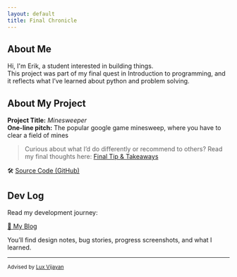 ```yaml
---
layout: default
title: Final Chronicle
---
```


## About Me

Hi, I'm Erik, a student interested in building things.  
This project was part of my final quest in Introduction to programming, and it reflects what I’ve learned about python and problem solving.

## About My Project

**Project Title:** *Minesweeper*   
**One-line pitch:** The popular google game minesweep, where you have to clear a field of mines

> Curious about what I’d do differently or recommend to others? Read my final thoughts here: [Final Tip & Takeaways](_posts/2025-05-23-tip.md)

🛠️ [Source Code (GitHub)](files/minesweeper.md)  

## Dev Log

Read my development journey:  

[📝 My Blog](blog.html)

You’ll find design notes, bug stories, progress screenshots, and what I learned.

---

<small>Advised by [Lux Vijayan](mailto:laxmiv2@illinois.edu)</small>
